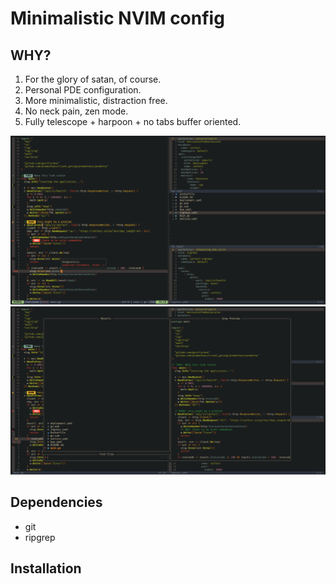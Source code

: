 # Minimalistic NVIM config

## WHY?
1. For the glory of satan, of course.
2. Personal PDE configuration.
3. More minimalistic, distraction free.
4. No neck pain, zen mode.
5. Fully telescope + harpoon + no tabs buffer oriented.

![2](assets/2.png)
![1](assets/1.png)

## Dependencies

- git
- ripgrep

## Installation


